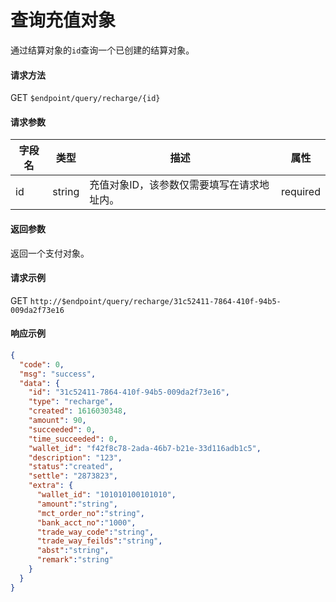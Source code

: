 # 查询充值对象

通过结算对象的`id`查询一个已创建的结算对象。

#### 请求方法

GET `$endpoint/query/recharge/{id}`

#### 请求参数

| 字段名    | 类型   | 描述                                        | 属性     |
| --------- | ------ | ------------------------------------------- | -------- |
| id        | string | 充值对象ID，该参数仅需要填写在请求地址内。  | required |
#### 返回参数

返回一个支付对象。

#### 请求示例

GET `http://$endpoint/query/recharge/31c52411-7864-410f-94b5-009da2f73e16`

#### 响应示例

```json
{
  "code": 0,
  "msg": "success",
  "data": {
    "id": "31c52411-7864-410f-94b5-009da2f73e16",
    "type": "recharge",
    "created": 1616030348,
    "amount": 90,
    "succeeded": 0,
    "time_succeeded": 0,
    "wallet_id": "f42f8c78-2ada-46b7-b21e-33d116adb1c5",
    "description": "123",
    "status":"created",
    "settle": "2873823",
    "extra": {
      "wallet_id": "101010100101010",
      "amount":"string",
      "mct_order_no":"string",
      "bank_acct_no":"1000",
      "trade_way_code":"string",
      "trade_way_feilds":"string",
      "abst":"string",
      "remark":"string"
    }
  }
}
```

